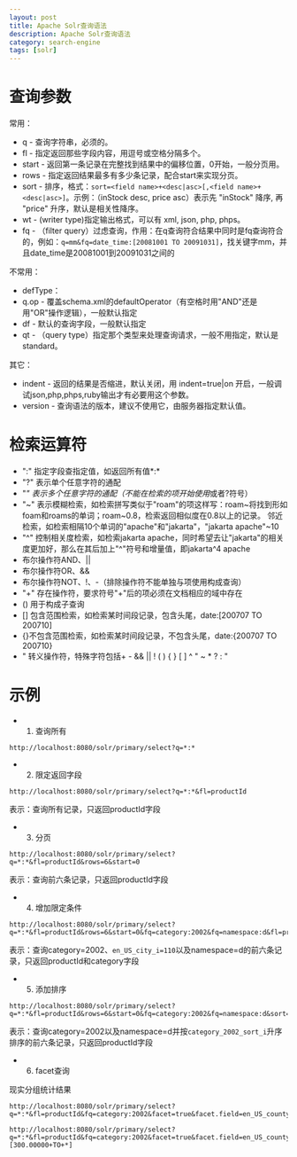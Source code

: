 ```yaml
---
layout: post
title: Apache Solr查询语法
description: Apache Solr查询语法
category: search-engine
tags: [solr]
---
```


# 查询参数

常用：

- q - 查询字符串，必须的。
- fl - 指定返回那些字段内容，用逗号或空格分隔多个。
- start - 返回第一条记录在完整找到结果中的偏移位置，0开始，一般分页用。
- rows - 指定返回结果最多有多少条记录，配合start来实现分页。
- sort - 排序，格式：`sort=<field name>+<desc|asc>[,<field name>+<desc|asc>]`。示例：（inStock desc, price asc）表示先 "inStock" 降序, 再 "price" 升序，默认是相关性降序。
- wt - (writer type)指定输出格式，可以有 xml, json, php, phps。
- fq - （filter query）过虑查询，作用：在q查询符合结果中同时是fq查询符合的，例如：`q=mm&fq=date_time:[20081001 TO 20091031]`，找关键字mm，并且date_time是20081001到20091031之间的

不常用：

- defType：
- q.op - 覆盖schema.xml的defaultOperator（有空格时用"AND"还是用"OR"操作逻辑），一般默认指定
- df - 默认的查询字段，一般默认指定
- qt - （query type）指定那个类型来处理查询请求，一般不用指定，默认是standard。

其它：

- indent - 返回的结果是否缩进，默认关闭，用 indent=true|on 开启，一般调试json,php,phps,ruby输出才有必要用这个参数。
- version - 查询语法的版本，建议不使用它，由服务器指定默认值。

# 检索运算符

- ":" 指定字段查指定值，如返回所有值*:*
- "?" 表示单个任意字符的通配
- "*" 表示多个任意字符的通配（不能在检索的项开始使用*或者?符号）
- "~" 表示模糊检索，如检索拼写类似于"roam"的项这样写：roam~将找到形如foam和roams的单词；roam~0.8，检索返回相似度在0.8以上的记录。
	邻近检索，如检索相隔10个单词的"apache"和"jakarta"，"jakarta apache"~10
- "^" 控制相关度检索，如检索jakarta apache，同时希望去让"jakarta"的相关度更加好，那么在其后加上"^"符号和增量值，即jakarta^4 apache
- 布尔操作符AND、||
- 布尔操作符OR、&&
- 布尔操作符NOT、!、-（排除操作符不能单独与项使用构成查询）
- "+" 存在操作符，要求符号"+"后的项必须在文档相应的域中存在
- () 用于构成子查询
- [] 包含范围检索，如检索某时间段记录，包含头尾，date:[200707 TO 200710]
- {}不包含范围检索，如检索某时间段记录，不包含头尾，date:{200707 TO 200710}
- " 转义操作符，特殊字符包括+ - && || ! ( ) { } [ ] ^ " ~ * ? : "


# 示例

- 1. 查询所有

```
http://localhost:8080/solr/primary/select?q=*:*
```

- 2. 限定返回字段

```
http://localhost:8080/solr/primary/select?q=*:*&fl=productId
```

表示：查询所有记录，只返回productId字段

- 3. 分页

```
http://localhost:8080/solr/primary/select?q=*:*&fl=productId&rows=6&start=0
```

表示：查询前六条记录，只返回productId字段

- 4. 增加限定条件

```
http://localhost:8080/solr/primary/select?q=*:*&fl=productId&rows=6&start=0&fq=category:2002&fq=namespace:d&fl=productId+category&fq=en_US_city_i:1101
```

表示：查询category=2002、`en_US_city_i=110`以及namespace=d的前六条记录，只返回productId和category字段

- 5. 添加排序

```
http://localhost:8080/solr/primary/select?q=*:*&fl=productId&rows=6&start=0&fq=category:2002&fq=namespace:d&sort=category_2002_sort_i+asc
```

表示：查询category=2002以及namespace=d并按`category_2002_sort_i`升序排序的前六条记录，只返回productId字段

- 6. facet查询

现实分组统计结果

```
http://localhost:8080/solr/primary/select?q=*:*&fl=productId&fq=category:2002&facet=true&facet.field=en_US_county_i&facet.field=en_US_hotelType_s&facet.field=price_p&facet.field=heatRange_i

http://localhost:8080/solr/primary/select?q=*:*&fl=productId&fq=category:2002&facet=true&facet.field=en_US_county_i&facet.field=en_US_hotelType_s&facet.field=price_p&facet.field=heatRange_i&facet.query=price_p:[300.00000+TO+*]
```


